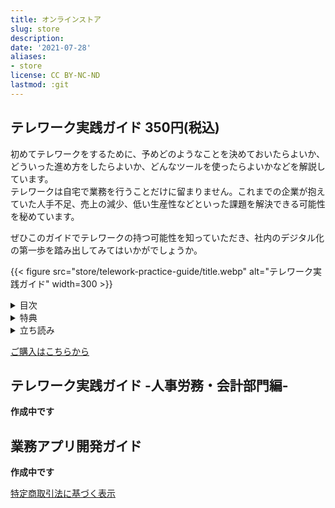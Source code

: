 ```yaml
---
title: オンラインストア
slug: store
description: 
date: '2021-07-28'
aliases:
- store
license: CC BY-NC-ND
lastmod: :git
---
```


## テレワーク実践ガイド 350円(税込)
初めてテレワークをするために、予めどのようなことを決めておいたらよいか、どういった進め方をしたらよいか、どんなツールを使ったらよいかなどを解説しています。  
テレワークは自宅で業務を行うことだけに留まりません。これまでの企業が抱えていた人手不足、売上の減少、低い生産性などといった課題を解決できる可能性を秘めています。

ぜひこのガイドでテレワークの持つ可能性を知っていただき、社内のデジタル化の第一歩を踏み出してみてはいかがでしょうか。

{{< figure src="store/telework-practice-guide/title.webp" alt="テレワーク実践ガイド" width=300 >}}

<details>
<summary>目次</summary>

1. はじめに
2. これまでの企業の課題
3. テレワークの持つ可能性
   - 業務の効率化
   - 社内外の研修
   - セミナー、コンサルティング
   - 遠隔地の顧客との商談
   - 遠隔地での採用
   - 離職の防止
   - その他のメリット
4. テレワークを実践するまでの流れ
5. テレワークする上で決めておくべきこと
6. おすすめのツール
7. 対象者・対象業務を決める
8. 少人数での実践と様々なツールの活用
9. テレワークを支える便利なツール
10. おわりに
11. 付録
    - Google Workspace 初期設定手順

</details>

<details>
<summary>特典</summary>

- テレワーク実践ガイド -人事労務・会計部門編- 割引クーポン
- kintone を活用した業務アプリ開発ガイド 割引クーポン
- 30日間返金保証付き！  
  ご購入から30日以内にメールでご連絡いただければ、クレジットカードの返金処理をいたします。  
  ※ 悪質な意図が感じられると弊社が判断した場合は、返金できかねる場合がありますので予めご了承ください。

</details>

<details>
<summary>立ち読み</summary>

![テレワーク実践ガイド1](store/telework-practice-guide/1.webp)
![テレワーク実践ガイド2](store/telework-practice-guide/2.webp)
![テレワーク実践ガイド3](store/telework-practice-guide/3.webp)
![テレワーク実践ガイド4](store/telework-practice-guide/4.webp)

</details>

[ご購入はこちらから](https://buy.stripe.com/6oE9C614yfCa17G4gg)

## テレワーク実践ガイド -人事労務・会計部門編-
**作成中です**

## 業務アプリ開発ガイド
**作成中です**

[特定商取引法に基づく表示](/specified-commercial-transactions)